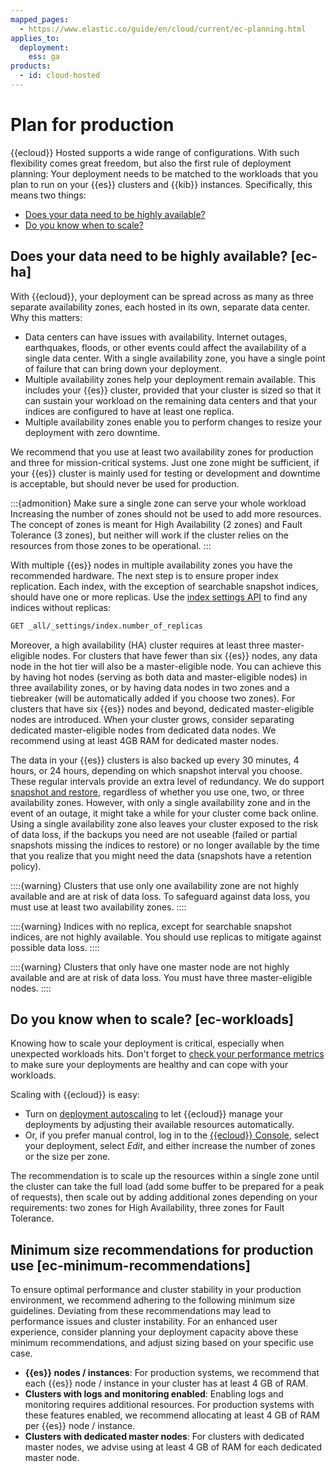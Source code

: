 ```yaml
---
mapped_pages:
  - https://www.elastic.co/guide/en/cloud/current/ec-planning.html
applies_to:
  deployment:
    ess: ga
products:
  - id: cloud-hosted
---
```


# Plan for production

{{ecloud}} Hosted supports a wide range of configurations. With such flexibility comes great freedom, but also the first rule of deployment planning: Your deployment needs to be matched to the workloads that you plan to run on your {{es}} clusters and {{kib}} instances. Specifically, this means two things:
* [Does your data need to be highly available?](elastic-cloud-hosted-planning.md#ec-ha)
* [Do you know when to scale?](elastic-cloud-hosted-planning.md#ec-workloads)

## Does your data need to be highly available? [ec-ha]

With {{ecloud}}, your deployment can be spread across as many as three separate availability zones, each hosted in its own, separate data center. Why this matters:

 * Data centers can have issues with availability. Internet outages, earthquakes, floods, or other events could affect the availability of a single data center. With a single availability zone, you have a single point of failure that can bring down your deployment.
 * Multiple availability zones help your deployment remain available. This includes your {{es}} cluster, provided that your cluster is sized so that it can sustain your workload on the remaining data centers and that your indices are configured to have at least one replica.
 * Multiple availability zones enable you to perform changes to resize your deployment with zero downtime.

We recommend that you use at least two availability zones for production and three for mission-critical systems. Just one zone might be sufficient, if your {{es}} cluster is mainly used for testing or development and downtime is acceptable, but should never be used for production.

:::{admonition} Make sure a single zone can serve your whole workload
Increasing the number of zones should not be used to add more resources. The concept of zones is meant for High Availability (2 zones) and Fault Tolerance (3 zones), but neither will work if the cluster relies on the resources from those zones to be operational.
:::

With multiple {{es}} nodes in multiple availability zones you have the recommended hardware. The next step is to ensure proper index replication. Each index, with the exception of searchable snapshot indices, should have one or more replicas. Use the [index settings API](https://www.elastic.co/docs/api/doc/elasticsearch/v8/operation/operation-indices-get-settings-1) to find any indices without replicas:

```sh
GET _all/_settings/index.number_of_replicas
```

Moreover, a high availability (HA) cluster requires at least three master-eligible nodes. For clusters that have fewer than six {{es}} nodes, any data node in the hot tier will also be a master-eligible node. You can achieve this by having hot nodes (serving as both data and master-eligible nodes) in three availability zones, or by having data nodes in two zones and a tiebreaker (will be automatically added if you choose two zones). For clusters that have six {{es}} nodes and beyond, dedicated master-eligible nodes are introduced. When your cluster grows, consider separating dedicated master-eligible nodes from dedicated data nodes. We recommend using at least 4GB RAM for dedicated master nodes.

The data in your {{es}} clusters is also backed up every 30 minutes, 4 hours, or 24 hours, depending on which snapshot interval you choose. These regular intervals provide an extra level of redundancy. We do support [snapshot and restore](/deploy-manage/tools/snapshot-and-restore.md), regardless of whether you use one, two, or three availability zones. However, with only a single availability zone and in the event of an outage, it might take a while for your cluster come back online. Using a single availability zone also leaves your cluster exposed to the risk of data loss, if the backups you need are not useable (failed or partial snapshots missing the indices to restore) or no longer available by the time that you realize that you might need the data (snapshots have a retention policy).

::::{warning}
Clusters that use only one availability zone are not highly
available and are at risk of data loss. To safeguard against data loss,
you must use at least two availability zones.
::::


::::{warning}
Indices with no replica, except for searchable snapshot indices,
are not highly available. You should use replicas to mitigate against
possible data loss.
::::


::::{warning}
Clusters that only have one master node are not highly available and are at risk of data loss. You must have three master-eligible nodes.
::::

## Do you know when to scale? [ec-workloads]

Knowing how to scale your deployment is critical, especially when unexpected workloads hits. Don't forget to [check your performance metrics](../../monitor/access-performance-metrics-on-elastic-cloud.md) to make sure your deployments are healthy and can cope with your workloads.

Scaling with {{ecloud}} is easy: 

* Turn on [deployment autoscaling](/deploy-manage/autoscaling/autoscaling-in-ece-and-ech.md) to let {{ecloud}} manage your deployments by adjusting their available resources automatically.
* Or, if you prefer manual control, log in to the [{{ecloud}} Console](https://cloud.elastic.co?page=docs&placement=docs-body), select your deployment, select *Edit*, and either increase the number of zones or the size per zone.

The recommendation is to scale up the resources within a single zone until the cluster can take the full load (add some buffer to be prepared for a peak of requests), then scale out by adding additional zones depending on your requirements: two zones for High Availability, three zones for Fault Tolerance. 

## Minimum size recommendations for production use [ec-minimum-recommendations]

To ensure optimal performance and cluster stability in your production environment, we recommend adhering to the following minimum size guidelines. Deviating from these recommendations may lead to performance issues and cluster instability. For an enhanced user experience, consider planning your deployment capacity above these minimum recommendations, and adjust sizing based on your specific use case.

* **{{es}} nodes / instances**: For production systems, we recommend that each {{es}} node / instance in your cluster has at least 4 GB of RAM.
* **Clusters with logs and monitoring enabled**: Enabling logs and monitoring requires additional resources. For production systems with these features enabled, we recommend allocating at least 4 GB of RAM per {{es}} node / instance.
* **Clusters with dedicated master nodes**: For clusters with dedicated master nodes, we advise using at least 4 GB of RAM for each dedicated master node.

